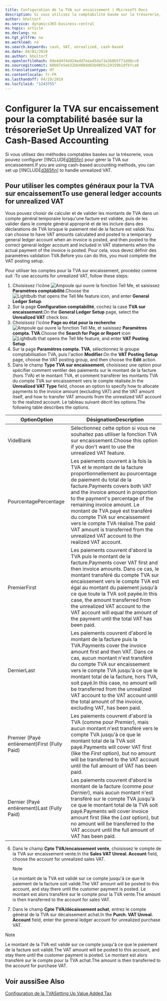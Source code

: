 ```yaml
---
title: Configuration de la TVA sur encaissement | Microsoft Docs
description: Si vous utilisez la comptabilité basée sur la trésorerie, vous pouvez spécifier comment gérer la TVA sur encaissement pour les ventes et les achats.
author: bholtorf
ms.service: dynamics365-business-central
ms.topic: article
ms.devlang: na
ms.tgt_pltfrm: na
ms.workload: na
ms.search.keywords: cash, VAT, unrealized, cash-based
ms.date: 04/01/2019
ms.author: bholtorf
ms.openlocfilehash: 69e4d4f4e924edd7eea45da73a3b0b5f71dd8cc0
ms.sourcegitcommit: 60b87e5eb32bb408dd65b9855c29159b1dfbfca8
ms.translationtype: HT
ms.contentlocale: fr-FR
ms.lasthandoff: 04/29/2019
ms.locfileid: "1243755"
---
```

# <a name="set-up-unrealized-vat-for-cash-based-accounting"></a><span data-ttu-id="f0c19-103">Configurer la TVA sur encaissement pour la comptabilité basée sur la trésorerie</span><span class="sxs-lookup"><span data-stu-id="f0c19-103">Set Up Unrealized VAT for Cash-Based Accounting</span></span>
<span data-ttu-id="f0c19-104">Si vous utilisez des méthodes comptables basées sur la trésorerie, vous pouvez configurer [!INCLUDE[d365fin](includes/d365fin_md.md)] pour gérer la TVA sur encaissement.</span><span class="sxs-lookup"><span data-stu-id="f0c19-104">If you are using cash-based accounting methods, you can set up [!INCLUDE[d365fin](includes/d365fin_md.md)] to handle unrealized VAT.</span></span>

## <a name="to-use-general-ledger-accounts-for-unrealized-vat"></a><span data-ttu-id="f0c19-105">Pour utiliser les comptes généraux pour la TVA sur encaissement</span><span class="sxs-lookup"><span data-stu-id="f0c19-105">To use general ledger accounts for unrealized VAT</span></span>
<span data-ttu-id="f0c19-106">Vous pouvez choisir de calculer et de valider les montants de TVA dans un compte général temporaire lorsqu'une facture est validée, puis de les valider dans le compte général approprié et de les inclure dans des déclarations de TVA lorsque le paiement réel de la facture est validé.</span><span class="sxs-lookup"><span data-stu-id="f0c19-106">You can choose to have VAT amounts calculated and posted to a temporary general ledger account when an invoice is posted, and then posted to the correct general ledger account and included in VAT statements when the actual payment of the invoice is posted.</span></span> <span data-ttu-id="f0c19-107">Pour cela, vous devez définir des paramètres validation TVA.</span><span class="sxs-lookup"><span data-stu-id="f0c19-107">Before you can do this, you must complete the VAT posting setup.</span></span>

<span data-ttu-id="f0c19-108">Pour utiliser les comptes pour la TVA sur encaissement, procédez comme suit :</span><span class="sxs-lookup"><span data-stu-id="f0c19-108">To use accounts for unrealized VAT, follow these steps:</span></span>
1. <span data-ttu-id="f0c19-109">Choisissez l'icône ![Ampoule qui ouvre la fonction Tell Me](media/ui-search/search_small.png "Dites-moi ce que vous voulez faire"), et saisissez **Paramètres comptabilité**.</span><span class="sxs-lookup"><span data-stu-id="f0c19-109">Choose the ![Lightbulb that opens the Tell Me feature](media/ui-search/search_small.png "Tell me what you want to do") icon, and enter **General Ledger Setup**.</span></span>
2. <span data-ttu-id="f0c19-110">Sur la page **Configuration comptabilité**, cochez la case **TVA sur encaissement**.</span><span class="sxs-lookup"><span data-stu-id="f0c19-110">On the **General Ledger Setup** page, select the **Unrealized VAT** check box.</span></span>
3. <span data-ttu-id="f0c19-111">Choisissez l'icône **Page ou état pour la recherche** ![Ampoule qui ouvre la fonction Tell Me](media/ui-search/search_small.png "Dites-moi ce que vous voulez faire"), et saisissez **Paramètres compta. TVA**.</span><span class="sxs-lookup"><span data-stu-id="f0c19-111">Choose the **Search for Page or Report** icon ![Lightbulb that opens the Tell Me feature](media/ui-search/search_small.png "Tell me what you want to do"), and enter **VAT Posting Setup**.</span></span>
4. <span data-ttu-id="f0c19-112">Sur la page **Paramètres compta. TVA**, sélectionnez le groupe comptabilisation TVA, puis l'action **Modifier**.</span><span class="sxs-lookup"><span data-stu-id="f0c19-112">On the **VAT Posting Setup** page, choose the VAT posting group, and then choose the **Edit** action.</span></span>
5. <span data-ttu-id="f0c19-113">Dans le champ **Type TVA sur encaissement**, choisissez une option pour spécifier comment ventiler des paiements sur le montant de la facture (hors TVA) et le montant TVA, et comment transférer les montants TVA du compte TVA sur encaissement vers le compte réalisée.</span><span class="sxs-lookup"><span data-stu-id="f0c19-113">In the **Unrealized VAT Type** field, choose an option to specify how to allocate payments to the invoice amount (excluding VAT) and the VAT amount itself, and how to transfer VAT amounts from the unrealized VAT account to the realized account.</span></span> <span data-ttu-id="f0c19-114">Le tableau suivant décrit les options.</span><span class="sxs-lookup"><span data-stu-id="f0c19-114">The following table describes the options.</span></span>

| <span data-ttu-id="f0c19-115">Option</span><span class="sxs-lookup"><span data-stu-id="f0c19-115">Option</span></span> | <span data-ttu-id="f0c19-116">Désignation</span><span class="sxs-lookup"><span data-stu-id="f0c19-116">Description</span></span> |
| --- | --- |
| <span data-ttu-id="f0c19-117">Vide</span><span class="sxs-lookup"><span data-stu-id="f0c19-117">Blank</span></span> | <span data-ttu-id="f0c19-118">Sélectionnez cette option si vous ne souhaitez pas utiliser la fonction TVA sur encaissement.</span><span class="sxs-lookup"><span data-stu-id="f0c19-118">Choose this option if you don't want to use the unrealized VAT feature.</span></span> |
| <span data-ttu-id="f0c19-119">Pourcentage</span><span class="sxs-lookup"><span data-stu-id="f0c19-119">Percentage</span></span> | <span data-ttu-id="f0c19-120">Les paiements couvrent à la fois la TVA et le montant de la facture proportionnellement au pourcentage de paiement du total de la facture.</span><span class="sxs-lookup"><span data-stu-id="f0c19-120">Payments covers both VAT and the invoice amount in proportion to the payment's percentage of the remaining invoice amount.</span></span> <span data-ttu-id="f0c19-121">Le montant de TVA payé est transféré du compte TVA sur encaissement vers le compte TVA réalisé.</span><span class="sxs-lookup"><span data-stu-id="f0c19-121">The paid VAT amount is transferred from the unrealized VAT account to the realized VAT account.</span></span> |
| <span data-ttu-id="f0c19-122">Premier</span><span class="sxs-lookup"><span data-stu-id="f0c19-122">First</span></span> | <span data-ttu-id="f0c19-123">Les paiements couvrent d'abord la TVA puis le montant de la facture.</span><span class="sxs-lookup"><span data-stu-id="f0c19-123">Payments cover VAT first and then invoice amounts.</span></span> <span data-ttu-id="f0c19-124">Dans ce cas, le montant transféré du compte TVA sur encaissement vers le compte TVA est égal au montant du paiement jusqu'à ce que toute la TVA soit payée.</span><span class="sxs-lookup"><span data-stu-id="f0c19-124">In this case, the amount transferred from the unrealized VAT account to the VAT account will equal the amount of the payment until the total VAT has been paid.</span></span> |
| <span data-ttu-id="f0c19-125">Dernier</span><span class="sxs-lookup"><span data-stu-id="f0c19-125">Last</span></span> | <span data-ttu-id="f0c19-126">Les paiements couvrent d'abord le montant de la facture puis la TVA.</span><span class="sxs-lookup"><span data-stu-id="f0c19-126">Payments cover the invoice amount first and then VAT.</span></span> <span data-ttu-id="f0c19-127">Dans ce cas, aucun montant n'est transféré du compte TVA sur encaissement vers le compte TVA jusqu'à ce que le montant total de la facture, hors TVA, soit payé.</span><span class="sxs-lookup"><span data-stu-id="f0c19-127">In this case, no amount will be transferred from the unrealized VAT account to the VAT account until the total amount of the invoice, excluding VAT, has been paid.</span></span> |
| <span data-ttu-id="f0c19-128">Premier (Payé entièrement)</span><span class="sxs-lookup"><span data-stu-id="f0c19-128">First (Fully Paid)</span></span> | <span data-ttu-id="f0c19-129">Les paiements couvrent d'abord la TVA (comme pour _Premier_), mais aucun montant n'est transféré vers le compte TVA jusqu'à ce que le montant total de la TVA soit payé.</span><span class="sxs-lookup"><span data-stu-id="f0c19-129">Payments will cover VAT first (like the _First_ option), but no amount will be transferred to the VAT account until the full amount of VAT has been paid.</span></span> |
| <span data-ttu-id="f0c19-130">Dernier (Payé entièrement)</span><span class="sxs-lookup"><span data-stu-id="f0c19-130">Last (Fully Paid)</span></span> | <span data-ttu-id="f0c19-131">Les paiements couvrent d'abord le montant de la facture (comme pour _Dernier_), mais aucun montant n'est transféré sur le compte TVA jusqu'à ce que le montant total de la TVA soit payé.</span><span class="sxs-lookup"><span data-stu-id="f0c19-131">Payments will cover invoice amount first (like the _Last_ option), but no amount will be transferred to the VAT account until the full amount of VAT has been paid.</span></span> |

6. <span data-ttu-id="f0c19-132">Dans le champ **Cpte TVA/encaissement vente**, choisissez le compte de la TVA sur encaissement vente.</span><span class="sxs-lookup"><span data-stu-id="f0c19-132">In the **Sales VAT Unreal. Account** field, choose the account for unrealized sales VAT.</span></span>

    > [!NOTE]  
    > <span data-ttu-id="f0c19-133">Le montant de la TVA est validé sur ce compte jusqu'à ce que le paiement de la facture soit validé.</span><span class="sxs-lookup"><span data-stu-id="f0c19-133">The VAT amount will be posted to this account, and stay there until the customer payment is posted.</span></span> <span data-ttu-id="f0c19-134">Le montant est alors transféré sur le compte pour la TVA vente.</span><span class="sxs-lookup"><span data-stu-id="f0c19-134">The amount is then transferred to the account for sales VAT.</span></span>
7. <span data-ttu-id="f0c19-135">Dans le champ **Cpte TVA/décaissement achat**, entrez le compte général de la TVA sur décaissement achat.</span><span class="sxs-lookup"><span data-stu-id="f0c19-135">In the **Purch. VAT Unreal. Account** field, enter the general ledger account for unrealized purchase VAT.</span></span>

> [!NOTE]  
> <span data-ttu-id="f0c19-136">Le montant de la TVA est validé sur ce compte jusqu'à ce que le paiement de la facture soit validé.</span><span class="sxs-lookup"><span data-stu-id="f0c19-136">The VAT amount will be posted to this account, and stay there until the customer payment is posted.</span></span> <span data-ttu-id="f0c19-137">Le montant est alors transféré sur le compte pour la TVA achat.</span><span class="sxs-lookup"><span data-stu-id="f0c19-137">The amount is then transferred to the account for purchase VAT.</span></span>

## <a name="see-also"></a><span data-ttu-id="f0c19-138">Voir aussi</span><span class="sxs-lookup"><span data-stu-id="f0c19-138">See Also</span></span>
[<span data-ttu-id="f0c19-139">Configuration de la TVA</span><span class="sxs-lookup"><span data-stu-id="f0c19-139">Setting Up Value Added Tax</span></span>](finance-setup-vat.md)

